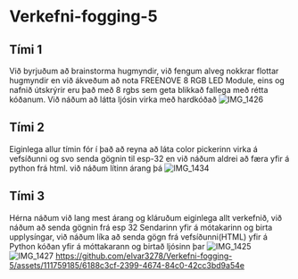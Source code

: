 # Verkefni-fogging-5

## Tími 1
Við byrjuðum að brainstorma hugmyndir, við fengum alveg nokkrar flottar hugmyndir en við ákveðum að nota FREENOVE 8 RGB LED Module, eins og nafnið útskrýrir eru það með 8 rgbs sem geta blikkað fallega með rétta kóðanum. Við náðum að látta ljósin virka með hardkóðað
![IMG_1426](https://github.com/elvar3278/Verkefni-fogging-5/assets/111759185/602b18e3-fb51-414a-b039-e077917bd0b8)


## Tími 2
Eiginlega allur tímin fór í það að reyna að láta color pickerinn virka á vefsíðunni og svo senda gögnin til esp-32 en við náðum aldrei að færa yfir á python frá html. við náðum lítinn árang þá
![IMG_1434](https://github.com/elvar3278/Verkefni-fogging-5/assets/111759185/039b3e63-cb88-4cb5-95e8-4f79d3a97bf0)

## Tími 3
Hérna náðum við lang mest árang og kláruðum eiginlega allt verkefnið, við náðum að senda gögnin frá esp 32 Sendarinn yfir á mótakarinn og birta upplysíngar, við náðum líka að senda gögn frá vefsíðunni(HTML) yfir á Python kóðan yfir á móttakarann og birtað ljósinn þar
![IMG_1425](https://github.com/elvar3278/Verkefni-fogging-5/assets/111759185/8c687d1e-c63e-43ee-a368-d9a34a72053f)
![IMG_1427](https://github.com/elvar3278/Verkefni-fogging-5/assets/111759185/8ad59347-3ab1-4379-bead-1d7f30f777b0)
https://github.com/elvar3278/Verkefni-fogging-5/assets/111759185/6188c3cf-2399-4674-84c0-42cc3bd9a54e
